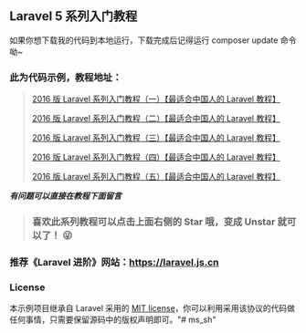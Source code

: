 ## Laravel 5 系列入门教程

如果你想下载我的代码到本地运行，下载完成后记得运行 composer update 命令呦~

### 此为代码示例，教程地址：

> [2016 版 Laravel 系列入门教程（一）【最适合中国人的 Laravel 教程】](https://github.com/johnlui/Learn-Laravel-5/issues/4)
>
> [2016 版 Laravel 系列入门教程（二）【最适合中国人的 Laravel 教程】](https://github.com/johnlui/Learn-Laravel-5/issues/5)
>
> [2016 版 Laravel 系列入门教程（三）【最适合中国人的 Laravel 教程】](https://github.com/johnlui/Learn-Laravel-5/issues/6)
>
> [2016 版 Laravel 系列入门教程（四）【最适合中国人的 Laravel 教程】](https://github.com/johnlui/Learn-Laravel-5/issues/7)
>
> [2016 版 Laravel 系列入门教程（五）【最适合中国人的 Laravel 教程】](https://github.com/johnlui/Learn-Laravel-5/issues/8)

***有问题可以直接在教程下面留言***

> ### 喜欢此系列教程可以点击上面右侧的 Star 哦，变成 Unstar 就可以了！ :stuck_out_tongue_winking_eye:

### 推荐《Laravel 进阶》网站：https://laravel.js.cn


### License

本示例项目继承自 Laravel 采用的 [MIT license](http://opensource.org/licenses/MIT)，你可以利用采用该协议的代码做任何事情，只需要保留源码中的版权声明即可。"# ms_sh" 
